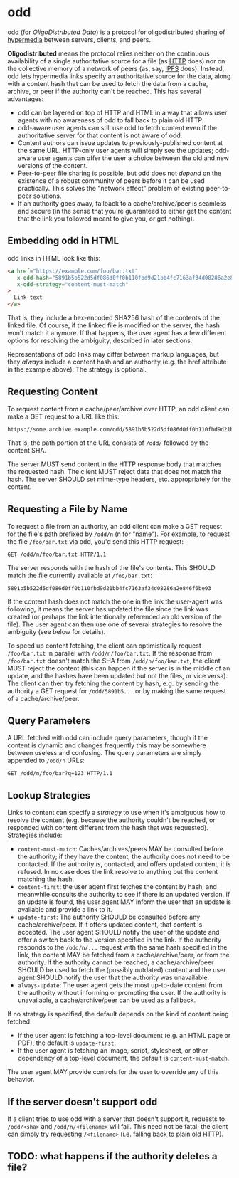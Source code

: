 # odd

odd (for _OligoDistributed Data_) is a protocol for
oligodistributed sharing of
[hypermedia](https://en.wikipedia.org/wiki/Hypermedia)
between servers, clients, and peers.

**Oligodistributed** means the protocol relies neither on
the continuous availability of a single authoritative
source for a file (as
[HTTP](https://en.wikipedia.org/wiki/Hypertext_Transfer_Protocol)
does) nor on the collective memory of a network of peers
(as, say, [IPFS](https://ipfs.io/) does). Instead, odd lets
hypermedia links specify an authoritative source for the
data, along with a content hash that can be used to fetch
the data from a cache, archive, or peer if the authority
can't be reached. This has several advantages:

- odd can be layered on top of HTTP and HTML in a way that
  allows user agents with no awareness of odd to fall back
  to plain old HTTP.
- odd-aware user agents can still use odd to fetch content
  even if the authoritative server for that content is not
  aware of odd.
- Content authors can issue updates to previously-published
  content at the same URL. HTTP-only user agents will simply
  see the updates; odd-aware user agents can offer the user
  a choice between the old and new versions of the content.
- Peer-to-peer file sharing is possible, but odd does not
  _depend_ on the existence of a robust community of peers
  before it can be used practically. This solves the
  "network effect" problem of existing peer-to-peer
  solutions.
- If an authority goes away, fallback to a
  cache/archive/peer is seamless and secure (in the sense
  that you're guaranteed to either get the content that the
  link you followed meant to give you, or get nothing).

## Embedding odd in HTML

odd links in HTML look like this:

```html
<a href="https://example.com/foo/bar.txt"
   x-odd-hash="5891b5b522d5df086d0ff0b110fbd9d21bb4fc7163af34d08286a2e846f6be03"
   x-odd-strategy="content-must-match"
>
  Link text
</a>
```

That is, they include a hex-encoded SHA256 hash of the
contents of the linked file. Of course, if the linked file
is modified on the server, the hash won't match it anymore.
If that happens, the user agent has a few different options
for resolving the ambiguity, described in later sections.

Representations of odd links may differ between markup
languages, but they _always_ include a content hash and an
authority (e.g. the href attribute in the example above).
The strategy is optional.

## Requesting Content

To request content from a cache/peer/archive over HTTP, an
odd client can make a GET request to a URL like this:

```
https://some.archive.example.com/odd/5891b5b522d5df086d0ff0b110fbd9d21bb4fc7163af34d08286a2e846f6be03
```

That is, the path portion of the URL consists of `/odd/`
followed by the content SHA.

The server MUST send content in the HTTP response body that
matches the requested hash. The client MUST reject data that
does not match the hash. The server SHOULD set mime-type
headers, etc. appropriately for the content.

## Requesting a File by Name

To request a file from an authority, an odd client can make
a GET request for the file's path prefixed by `/odd/n` (n
for "name"). For example, to request the file `/foo/bar.txt`
via odd, you'd send this HTTP request:

```http
GET /odd/n/foo/bar.txt HTTP/1.1
```

The server responds with the hash of the file's contents.
This SHOULD match the file currently available at `/foo/bar.txt`:

```
5891b5b522d5df086d0ff0b110fbd9d21bb4fc7163af34d08286a2e846f6be03
```

If the content hash does not match the one in the link the
user-agent was following, it means the server has updated
the file since the link was created (or perhaps the link
intentionally referenced an old version of the file).
The user agent can then use one of several strategies to
resolve the ambiguity (see below for details).

To speed up content fetching, the client can optimistically
request `/foo/bar.txt` in parallel with
`/odd/n/foo/bar.txt`. If the response from `/foo/bar.txt`
doesn't match the SHA from `/odd/n/foo/bar.txt`, the client
MUST reject the content (this can happen if the server is in
the middle of an update, and the hashes have been updated
but not the files, or vice versa). The client can then try
fetching the content by hash, e.g. by sending the authority
a GET request for `/odd/5891b5...` or by making the same
request of a cache/archive/peer.

## Query Parameters

A URL fetched with odd can include query parameters, though
if the content is dynamic and changes frequently this may be
somewhere between useless and confusing. The query
parameters are simply appended to `/odd/n` URLs:

```
GET /odd/n/foo/bar?q=123 HTTP/1.1
```

## Lookup Strategies

Links to content can specify a _strategy_ to use when it's
ambiguous how to resolve the content (e.g. because
the authority couldn't be reached, or responded with content
different from the hash that was requested). Strategies
include:

- `content-must-match`: Caches/archives/peers MAY be
  consulted before the authority; if they have the content,
  the authority does not need to be contacted. If the
  authority _is_, contacted, and offers updated
  content, it is refused. In no case does the link resolve
  to anything but the content matching the hash.
- `content-first`: the user agent first fetches the content
  by hash, and meanwhile consults the authority to see if
  there is an updated version. If an update is found, the
  user agent MAY inform the user that an update is available
  and provide a link to it.
- `update-first`: The authority SHOULD be consulted before
  any cache/archive/peer. If it offers updated content, that
  content is accepted. The user agent SHOULD notify the user
  of the update and offer a switch back to the version
  specified in the link.
  If the authority responds to the `/odd/n/...` request with
  the same hash specified in
  the link, the content MAY be fetched from a
  cache/archive/peer, or from the authority. If the
  authority cannot be reached, a cache/archive/peer SHOULD
  be used to fetch the (possibly outdated) content and the
  user agent SHOULD notify the user that the authority was
  unavailable.
- `always-update`: The user agent gets the most up-to-date
  content from the authority without informing or prompting
  the user. If the authority is unavailable, a
  cache/archive/peer can be used as a fallback.

If no strategy is specified, the default depends on the
kind of content being fetched:

- If the user agent is fetching a top-level document (e.g.
  an HTML page or PDF), the default is `update-first`.
- If the user agent is fetching an image, script,
  stylesheet, or other dependency of a top-level
  document, the default is `content-must-match`.

The user agent MAY provide controls for the user to override
any of this behavior.

## If the server doesn't support odd

If a client tries to use odd with a server that doesn't
support it, requests to `/odd/<sha>` and `/odd/n/<filename>`
will fail. This need not be fatal; the client can simply try
requesting `/<filename>` (i.e. falling back to plain old
HTTP).

## TODO: what happens if the authority deletes a file?
